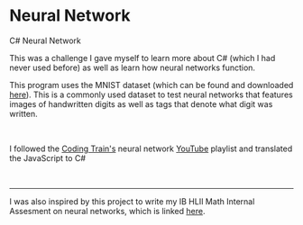 # Neural Network
C# Neural Network

This was a challenge I gave myself to learn more about C# (which I had never used before) as well as learn how neural networks function.<br>

This program uses the MNIST dataset (which can be found and downloaded [here](https://www.kaggle.com/datasets/oddrationale/mnist-in-csv)). This is a commonly used dataset to test neural networks that features images of handwritten digits as well as tags that denote what digit was written.

<br>

I followed the [Coding Train's](https://github.com/CodingTrain) neural network [YouTube](https://www.youtube.com/watch?v=XJ7HLz9VYz0&list=PLRqwX-V7Uu6aCibgK1PTWWu9by6XFdCfh&ab_channel=TheCodingTrain) playlist and translated the JavaScript to C#

<br>

---
I was also inspired by this project to write my IB HLII Math Internal Assesment on neural networks, which is linked [here](https://drive.google.com/file/d/1wJOI9HiUroIXADv6o0Folv-Fyp-mee8J/view?usp=sharing).